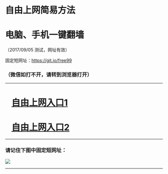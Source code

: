 ﻿# 自由上网简易方法

# 电脑、手机一键翻墙

（2017/09/05 测试，网址有效）

固定短网址：https://git.io/free99

### （微信如打不开，请转到浏览器打开）


***





# &nbsp;&nbsp; <a href="http://ft1591215835.fwq-tz1001.xyz/fwqtz01.html?t=09050011742 " target="_blank">自由上网入口1</a>
# &nbsp;&nbsp; <a href="http://ft2834613486.fwq-tz1002.xyz/fwqtz02.html?t=090500119222 " target="_blank">自由上网入口2</a>
***

### 请记住下图中固定短网址：

<img src="https://s3-us-west-2.amazonaws.com/fwq-1001/yjfq-20170905okok.png" /> 


***

